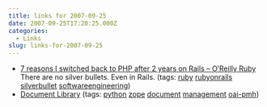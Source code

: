 ```yaml
---
title: links for 2007-09-25
date: 2007-09-25T17:20:25.000Z
categories:
  - Links
slug: links-for-2007-09-25
---
```

<ul class="simple">
  <li>
    <a class="reference external" href="http://www.oreillynet.com/ruby/blog/2007/09/7_reasons_i_switched_back_to_p_1.html">7 reasons I switched back to PHP after 2 years on Rails – O’Reilly Ruby</a> There are no silver bullets. Even in Rails. (tags: <a class="reference external" href="http://del.icio.us/nathanyergler/ruby">ruby</a> <a class="reference external" href="http://del.icio.us/nathanyergler/rubyonrails">rubyonrails</a> <a class="reference external" href="http://del.icio.us/nathanyergler/silverbullet">silverbullet</a> <a class="reference external" href="http://del.icio.us/nathanyergler/softwareengineering">softwareengineering</a>)
  </li>
  <li>
    <a class="reference external" href="http://www.infrae.com/products/documentlibrary">Document Library</a> (tags: <a class="reference external" href="http://del.icio.us/nathanyergler/python">python</a> <a class="reference external" href="http://del.icio.us/nathanyergler/zope">zope</a> <a class="reference external" href="http://del.icio.us/nathanyergler/document">document</a> <a class="reference external" href="http://del.icio.us/nathanyergler/management">management</a> <a class="reference external" href="http://del.icio.us/nathanyergler/oai-pmh">oai-pmh</a>)
  </li>
</ul>


